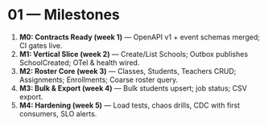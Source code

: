 # 01 — Milestones

1. **M0: Contracts Ready (week 1)** — OpenAPI v1 + event schemas merged; CI gates live.
2. **M1: Vertical Slice (week 2)** — Create/List Schools; Outbox publishes SchoolCreated; OTel & health wired.
3. **M2: Roster Core (week 3)** — Classes, Students, Teachers CRUD; Assignments; Enrollments; Coarse roster query.
4. **M3: Bulk & Export (week 4)** — Bulk students upsert; job status; CSV export.
5. **M4: Hardening (week 5)** — Load tests, chaos drills, CDC with first consumers, SLO alerts.
